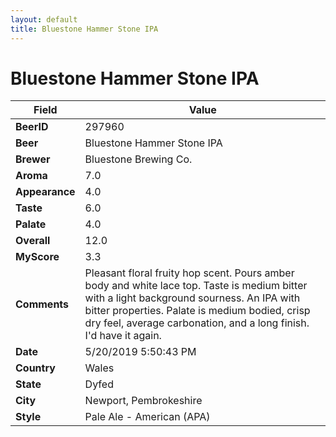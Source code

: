 ```yaml
---
layout: default
title: Bluestone Hammer Stone IPA
---
```


# Bluestone Hammer Stone IPA

| Field         | Value     |
|---------------|-----------|
| **BeerID** | 297960 |
| **Beer** | Bluestone Hammer Stone IPA |
| **Brewer** | Bluestone Brewing Co. |
| **Aroma** | 7.0 |
| **Appearance** | 4.0 |
| **Taste** | 6.0 |
| **Palate** | 4.0 |
| **Overall** | 12.0 |
| **MyScore** | 3.3 |
| **Comments** | Pleasant floral fruity hop scent. Pours amber body and white lace top. Taste is medium bitter with a light background sourness. An IPA with bitter properties. Palate is medium bodied, crisp dry feel, average carbonation, and a long finish. I'd have it again. |
| **Date** | 5/20/2019 5:50:43 PM |
| **Country** | Wales |
| **State** | Dyfed |
| **City** | Newport, Pembrokeshire |
| **Style** | Pale Ale - American (APA) |
